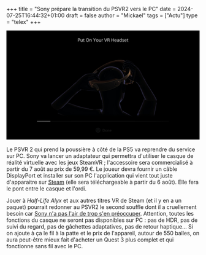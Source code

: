 +++
title = "Sony prépare la transition du PSVR2 vers le PC"
date = 2024-07-25T16:44:32+01:00
draft = false
author = "Mickael"
tags = ["Actu"]
type = "telex"
+++

![App Steam PSVR2](app-steam-psvr2.jpg "")

Le PSVR 2 qui prend la poussière à côté de la PS5 va reprendre du service sur PC. Sony va lancer un adaptateur qui permettra d'utiliser le casque de réalité virtuelle avec les jeux SteamVR ; l'accessoire sera commercialisé à partir du 7 août au prix de 59,99 €. Le joueur devra fournir un câble DisplayPort et installer sur son PC l'application qui vient tout juste d'apparaitre sur [Steam](https://store.steampowered.com/app/2580190/PlayStationVR2_App/) (elle sera téléchargeable à partir du 6 août). Elle fera le pont entre le casque et l'ordi.

Jouer à *Half-Life Alyx* et aux autres titres VR de Steam (et il y en a un paquet) pourrait redonner au PSVR2 le second souffle dont il a cruellement besoin car [Sony n'a pas l'air de trop s'en préoccuper](https://nostick.fr/articles/2024/juin/2106-sony-sapin-psvr2/). Attention, toutes les fonctions du casque ne  seront pas disponibles sur PC : pas de HDR, pas de suivi du regard, pas de gâchettes adaptatives, pas de retour haptique… Si on ajoute à ça le fil à la patte et le prix de l'appareil, autour de 550 balles, on aura peut-être mieux fait d'acheter un Quest 3 plus complet et qui fonctionne sans fil avec le PC.